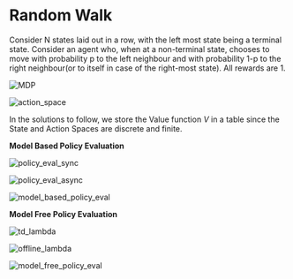 # Random Walk

Consider N states laid out in a row, with the left most state being a terminal state. Consider an agent who, when at a non-terminal state, chooses to move with probability p to the left neighbour and with probability 1-p to the right neighbour(or to itself in case of the right-most state). All rewards are 1.

![MDP](https://adi3e08.github.io/files/blog/random-walk/imgs/mdp.png)

![action_space](https://adi3e08.github.io/files/blog/random-walk/imgs/action_space.png)
  
In the solutions to follow, we store the Value function *V* in a table
since the State and Action Spaces are discrete and finite.

**Model Based Policy Evaluation**

![policy_eval_sync](https://adi3e08.github.io/files/blog/random-walk/imgs/policy_eval_sync.png)

![policy_eval_async](https://adi3e08.github.io/files/blog/random-walk/imgs/policy_eval_async.png)

![model_based_policy_eval](https://adi3e08.github.io/files/blog/random-walk/imgs/model_based_policy_eval.png)

**Model Free Policy Evaluation**

![td_lambda](https://adi3e08.github.io/files/blog/random-walk/imgs/td_lambda.png)

![offline_lambda](https://adi3e08.github.io/files/blog/random-walk/imgs/offline_lambda.png)

![model_free_policy_eval](https://adi3e08.github.io/files/blog/random-walk/imgs/model_free_policy_eval.png)